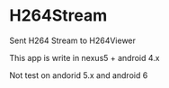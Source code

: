 H264Stream
==========

Sent H264 Stream to H264Viewer

This app is write in nexus5 + android 4.x

Not test on andorid 5.x and android 6

